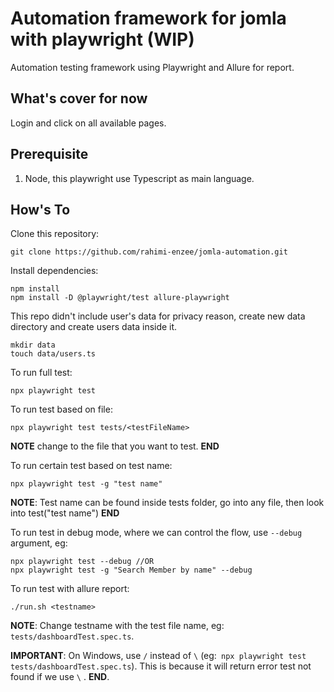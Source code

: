 # Automation framework for jomla with playwright (WIP)

Automation testing framework using Playwright and Allure for report.

## What's cover for now

Login and click on all available pages. 

## Prerequisite

1. Node, this playwright use Typescript as main language.

## How's To

Clone this repository:

```
git clone https://github.com/rahimi-enzee/jomla-automation.git
```

Install dependencies:

```
npm install
npm install -D @playwright/test allure-playwright 
```

This repo didn't include user's data for privacy reason, create new data directory and create users data inside it.

```
mkdir data
touch data/users.ts
```

To run full test:

```
npx playwright test
```

To run test based on file:

```
npx playwright test tests/<testFileName>
```

**NOTE** change <testFileName> to the file that you want to test. **END**

To run certain test based on test name:

```
npx playwright test -g "test name"
```

**NOTE**: Test name can be found inside tests folder, go into any file, then look into test("test name") **END**

To run test in debug mode, where we can control the flow, use `--debug` argument, eg:

```
npx playwright test --debug //OR
npx playwright test -g "Search Member by name" --debug
```

To run test with allure report:

```
./run.sh <testname>
```

**NOTE**: Change testname with the test file name, eg: `tests/dashboardTest.spec.ts`.

**IMPORTANT**: On Windows, use `/` instead of `\` (eg:` npx playwright test tests/dashboardTest.spec.ts`). This is because it will return error test not found if we use `\` . **END**.